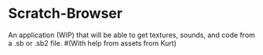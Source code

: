 # Scratch-Browser
An application (WIP) that will be able to get textures, sounds, and code from a .sb or .sb2 file.
#(With help from assets from Kurt)

